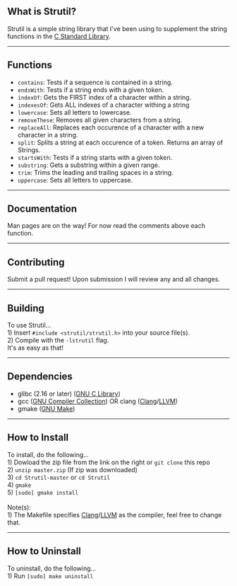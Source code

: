 ## What is Strutil?

  Strutil is a simple string library that I've been using to supplement the string functions in the [C Standard Library][C Standard Library].

***

## Functions
  - `contains`: Tests if a sequence is contained in a string.
  - `endsWith`: Tests if a string ends with a given token.
  - `indexOf`: Gets the FIRST index of a character within a string.
  - `indexesOf`: Gets ALL indexes of a character withing a string
  - `lowercase`: Sets all letters to lowercase.
  - `removeThese`: Removes all given characters from a string.
  - `replaceAll`: Replaces each occurence of a character with a new character in a string.
  - `split`: Splits a string at each occurence of a token. Returns an array of Strings.
  - `startsWith`: Tests if a string starts with a given token.
  - `substring`: Gets a substring within a given range.
  - `trim`: Trims the leading and trailing spaces in a string.
  - `uppercase`: Sets all letters to uppercase.

***

## Documentation

  Man pages are on the way! For now read the comments above each function.

***

## Contributing
  Submit a pull request! Upon submission I will review any and all changes.

***

## Building

  To use Strutil...<br>
	1) Insert `#include <strutil/strutil.h>` into your source file(s).<br>
	2) Compile with the `-lstrutil` flag.<br>
  It's as easy as that!

***

## Dependencies
  - glibc (2.16 or later) ([GNU C Library][Glibc])
  - gcc ([GNU Compiler Collection][GCC]) OR clang ([Clang][Clang]/[LLVM][LLVM])
  - gmake ([GNU Make][Gmake])

***

## How to Install
  To install, do the following...<br>
    1) Dowload the zip file from the link on the right or `git clone` this repo<br>
    2) `unzip master.zip` (If zip was downloaded)<br>
    3) `cd Strutil-master` or `cd Strutil`<br>
    4) `gmake`<br>
    5) `[sudo] gmake install`<br><br>
  Note(s):<br>
	1) The Makefile specifies [Clang][Clang]/[LLVM][LLVM] as the compiler, feel free to change that.<br>

***

## How to Uninstall
  To uninstall, do the following...<br>
    1) Run `[sudo] make uninstall`<br>

[C Standard Library]: http://en.wikipedia.org/wiki/C_standard_library
[Glibc]: http://en.wikipedia.org/wiki/GNU_C_Library
[GCC]: http://en.wikipedia.org/wiki/GNU_Compiler_Collection
[Clang]: http://en.wikipedia.org/wiki/Clang
[LLVM]: http://en.wikipedia.org/wiki/LLVM

[Gmake]: http://www.gnu.org/software/make/
